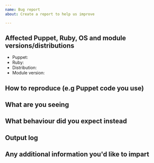 ```yaml
---
name: Bug report
about: Create a report to help us improve

---
```


<!--
Thank you for contributing to this project!

- Please check that here is no existing issue or PR that addresses your problem.
- Please fill the following form to enable us to help you.
-->

## Affected Puppet, Ruby, OS and module versions/distributions

- Puppet:
- Ruby:
- Distribution:
- Module version:

## How to reproduce (e.g Puppet code you use)

## What are you seeing

## What behaviour did you expect instead

## Output log

## Any additional information you'd like to impart
